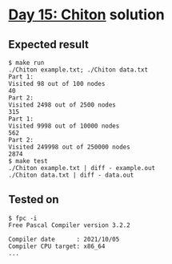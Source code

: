 # [Day 15: Chiton](https://adventofcode.com/2021/day/15) solution

## Expected result
```
$ make run
./Chiton example.txt; ./Chiton data.txt
Part 1: 
Visited 98 out of 100 nodes
40
Part 2: 
Visited 2498 out of 2500 nodes
315
Part 1: 
Visited 9998 out of 10000 nodes
562
Part 2: 
Visited 249998 out of 250000 nodes
2874
$ make test
./Chiton example.txt | diff - example.out
./Chiton data.txt | diff - data.out
```

## Tested on
```
$ fpc -i
Free Pascal Compiler version 3.2.2

Compiler date      : 2021/10/05
Compiler CPU target: x86_64
...
```
